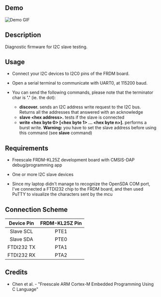 ## Demo
![Demo GIF](./assets/i2c-console.gif)

## Description
Diagnostic firmware for I2C slave testing.
	
## Usage
* Connect your I2C devices to I2C0 pins of the FRDM board.

* Open a serial terminal to communicate with UART0, at 115200 baud.

* You can send the following commands, please note that the terminator char is **'.'** (ie. the dot):
	* **discover.** sends an I2C address write request to the I2C bus. Returns all the addresses that answered with an acknowledge
	* **slave \<hex address\>.** tests if the slave is connected
	* **write \<hex byte 0\> [\<hex byte 1\> ... \<hex byte n\>].** performs a burst write. **Warning:** you have to set the slave address before using this command (see **slave** command)

## Requirements
* Freescale FRDM-KL25Z development board with CMSIS-DAP debug/programming app

* One or more I2C slave devices

* Since my laptop didn't manage to recognize the OpenSDA COM port, I've connected a FTDI232 chip to the FRDM board, and then used PuTTY to visualize the characters sent by the mcu

## Connection Scheme
| Device Pin | FRDM-KL25Z Pin |
| :--------: | :------------: |
| Slave SCL  |      PTE1      |
| Slave SDA  |      PTE0      |
| FTDI232 TX |      PTA1      |
| FTDI232 RX |      PTA2      |

## Credits
* Chen et al. - "Freescale ARM Cortex-M Embedded Programming Using C Language"